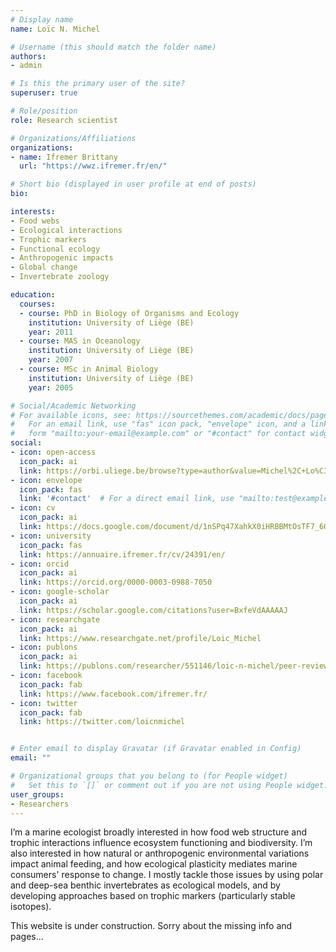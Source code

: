 ```yaml
---
# Display name
name: Loïc N. Michel

# Username (this should match the folder name)
authors:
- admin

# Is this the primary user of the site?
superuser: true

# Role/position
role: Research scientist

# Organizations/Affiliations
organizations:
- name: Ifremer Brittany 
  url: "https://wwz.ifremer.fr/en/"

# Short bio (displayed in user profile at end of posts)
bio: 

interests:
- Food webs
- Ecological interactions
- Trophic markers
- Functional ecology
- Anthropogenic impacts
- Global change
- Invertebrate zoology

education:
  courses:
  - course: PhD in Biology of Organisms and Ecology 
    institution: University of Liège (BE)
    year: 2011
  - course: MAS in Oceanology
    institution: University of Liège (BE)
    year: 2007
  - course: MSc in Animal Biology
    institution: University of Liège (BE)
    year: 2005

# Social/Academic Networking
# For available icons, see: https://sourcethemes.com/academic/docs/page-builder/#icons
#   For an email link, use "fas" icon pack, "envelope" icon, and a link in the
#   form "mailto:your-email@example.com" or "#contact" for contact widget.
social:
- icon: open-access
  icon_pack: ai
  link: https://orbi.uliege.be/browse?type=author&value=Michel%2C+Lo%C3%AFc+p003031
- icon: envelope
  icon_pack: fas
  link: '#contact'  # For a direct email link, use "mailto:test@example.org".
- icon: cv
  icon_pack: ai
  link: https://docs.google.com/document/d/1nSPq47XahkX0iHRBBMtOsTF7_6QIaPDXEDnX_0YYfnQ/export?format=pdf
- icon: university
  icon_pack: fas
  link: https://annuaire.ifremer.fr/cv/24391/en/
- icon: orcid
  icon_pack: ai
  link: https://orcid.org/0000-0003-0988-7050
- icon: google-scholar
  icon_pack: ai
  link: https://scholar.google.com/citations?user=BxfeVdAAAAAJ
- icon: researchgate
  icon_pack: ai
  link: https://www.researchgate.net/profile/Loic_Michel
- icon: publons
  icon_pack: ai
  link: https://publons.com/researcher/551146/loic-n-michel/peer-review/
- icon: facebook
  icon_pack: fab
  link: https://www.facebook.com/ifremer.fr/
- icon: twitter
  icon_pack: fab
  link: https://twitter.com/loicnmichel


# Enter email to display Gravatar (if Gravatar enabled in Config)
email: ""

# Organizational groups that you belong to (for People widget)
#   Set this to `[]` or comment out if you are not using People widget.
user_groups:
- Researchers
---
```


I’m a marine ecologist broadly interested in how food web structure and trophic interactions influence ecosystem functioning and biodiversity. I’m also interested in how natural or anthropogenic environmental variations impact animal feeding, and how ecological plasticity mediates marine consumers' response to change. I mostly tackle those issues by using polar and deep-sea benthic invertebrates as ecological models, and by developing approaches based on trophic markers (particularly stable isotopes).

This website is under construction. Sorry about the missing info and pages...
